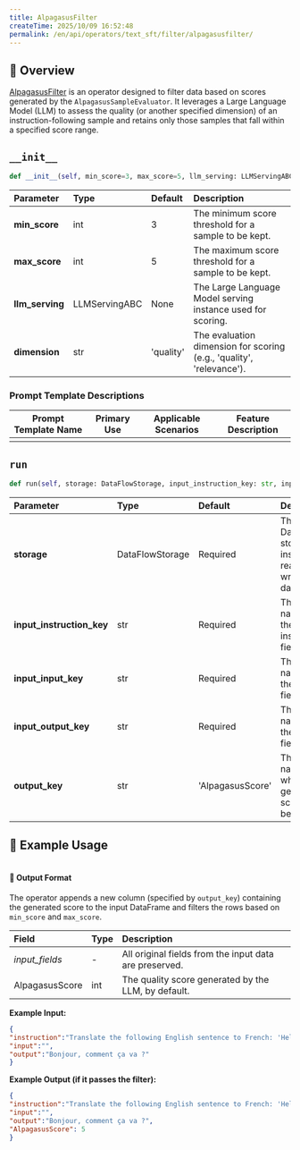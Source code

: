 ```yaml
---
title: AlpagasusFilter
createTime: 2025/10/09 16:52:48
permalink: /en/api/operators/text_sft/filter/alpagasusfilter/
---
```


## 📘 Overview
[AlpagasusFilter]() is an operator designed to filter data based on scores generated by the `AlpagasusSampleEvaluator`. It leverages a Large Language Model (LLM) to assess the quality (or another specified dimension) of an instruction-following sample and retains only those samples that fall within a specified score range.

## `__init__`
```python
def __init__(self, min_score=3, max_score=5, llm_serving: LLMServingABC = None, dimension='quality')
```
| Parameter | Type | Default | Description |
| :-- | :--- | :--- | :--- |
| **min_score** | int | 3 | The minimum score threshold for a sample to be kept. |
| **max_score** | int | 5 | The maximum score threshold for a sample to be kept. |
| **llm_serving** | LLMServingABC | None | The Large Language Model serving instance used for scoring. |
| **dimension** | str | 'quality' | The evaluation dimension for scoring (e.g., 'quality', 'relevance'). |

### Prompt Template Descriptions
| Prompt Template Name | Primary Use | Applicable Scenarios | Feature Description |
| --- | --- | --- | --- |
| | | | |

## `run`
```python
def run(self, storage: DataFlowStorage, input_instruction_key: str, input_input_key: str, input_output_key: str, output_key: str='AlpagasusScore')
```
| Parameter | Type | Default | Description |
| :--- | :--- | :--- | :--- |
| **storage** | DataFlowStorage | Required | The DataFlow storage instance for reading and writing data. |
| **input_instruction_key** | str | Required | The column name for the instruction field. |
| **input_input_key** | str | Required | The column name for the input field. |
| **input_output_key** | str | Required | The column name for the output field. |
| **output_key** | str | 'AlpagasusScore' | The column name where the generated score will be stored. |

## 🧠 Example Usage
```python

```

#### 🧾 Output Format
The operator appends a new column (specified by `output_key`) containing the generated score to the input DataFrame and filters the rows based on `min_score` and `max_score`.

| Field | Type | Description |
| :--- | :--- | :--- |
| *input_fields* | - | All original fields from the input data are preserved. |
| AlpagasusScore | int | The quality score generated by the LLM, by default. |

**Example Input:**
```json
{
"instruction":"Translate the following English sentence to French: 'Hello, how are you?'",
"input":"",
"output":"Bonjour, comment ça va ?"
}
```
**Example Output (if it passes the filter):**
```json
{
"instruction":"Translate the following English sentence to French: 'Hello, how are you?'",
"input":"",
"output":"Bonjour, comment ça va ?",
"AlpagasusScore": 5
}
```

